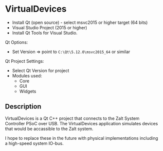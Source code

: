# VirtualDevices

* Install Qt (open source) - select msvc2015 or higher target (64 bits)
* Visual Studio Project (2015 or higher)
* Install Qt Tools for Visual Studio.

Qt Options:
* Set Version => point to `C:\Qt\5.12.0\msvc2015_64` or similar

Qt Project Settings:
* Select Qt Version for project
* Modules used:
	* Core
	* GUI
	* Widgets

## Description

VirtualDevices is a Qt C++ project that connects to the Zalt System Controller PSoC over USB.
The VirtualDevices application simulates devices that would be accassible to the Zalt system.

I hope to replace these in the future with physical implementations including a high-speed
system IO-bus.